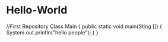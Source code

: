 # Hello-World
//First Repository
Class Main
{
public static void main(Sting [])
{
System.out.println("hello people");
}
}

